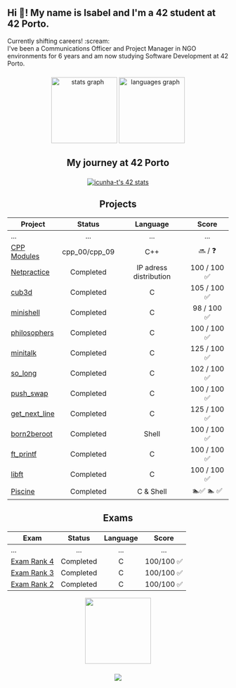 <h2 align="left">Hi 👋! My name is Isabel and I'm a 42 student at 42 Porto. </h2>
Currently shifting careers! :scream:<br />
I've been a Communications Officer and Project Manager in NGO environments for 6 years and am now studying Software Development at 42 Porto.

###

<div align="center">
  <img src="https://github-readme-stats.vercel.app/api?username=izzytoot&hide_title=false&hide_rank=false&show_icons=true&include_all_commits=true&count_private=true&disable_animations=false&theme=dracula&locale=en&hide_border=false" height="150" alt="stats graph"  />
  <img src="https://github-readme-stats.vercel.app/api/top-langs?username=izzytoot&locale=en&hide_title=false&layout=compact&card_width=320&langs_count=5&theme=dracula&hide_border=false" height="150" alt="languages graph"  />
</div>

###
<div align="center">

## My journey at 42 Porto

###
<p align="middle">
  <a href="https://github.com/oakoudad/badge42"><img src="https://badge.mediaplus.ma/darkblue/icunha-t" alt="icunha-t's 42 stats" /></a>
</p>

## Projects

| Project | Status   | Language | Score |
| ---- | :--: | :--: | :--: |
| ... | ... | ... | ... | ... |
| [CPP Modules](https://github.com/izzytoot/cpp_modules) | cpp_00/cpp_09 | C++       |  :soon: / :question: |
| [Netpractice](https://github.com/izzytoot/netpractice) | Completed | IP adress distribution    |  100 / 100 :white_check_mark: |
| [cub3d](https://github.com/izzytoot/cub3d) | Completed | C       |  105 / 100 :white_check_mark: |
| [minishell](https://github.com/izzytoot/minishell/) | Completed | C       | 98 / 100 :white_check_mark: |
| [philosophers](https://github.com/izzytoot/philosophers.git) | Completed | C       | 100 / 100 :white_check_mark: |
| [minitalk](https://github.com/izzytoot/minitalk) | Completed | C       |   125 / 100 :white_check_mark: |
| [so_long](https://github.com/izzytoot/so_long) | Completed | C       | 102 / 100 :white_check_mark: |
| [push_swap](https://github.com/izzytoot/push_swap) | Completed | C       | 100 / 100 :white_check_mark: |
| [get_next_line](https://github.com/izzytoot/get_next_line) | Completed | C        | 125 / 100 :white_check_mark: |
| [born2beroot](https://github.com/izzytoot/Born2beroot) | Completed | Shell       | 100 / 100 :white_check_mark: |
| [ft_printf](https://github.com/izzytoot/ft_printf) | Completed | C        | 100 / 100 :white_check_mark: |
| [libft](https://github.com/izzytoot/libft_project) | Completed | C        | 100 / 100  :white_check_mark: |
| [Piscine](https://github.com/izzytoot/42piscine) | Completed | C & Shell       | :swimmer::white_check_mark: :swimmer: :white_check_mark: |



## Exams

| Exam | Status   | Language | Score       |
| ---- | :--: | :--: | :--: |
| ... | ... | ... | ... |
| [Exam Rank 4](https://github.com/izzytoot/exam_rank_4) | Completed | C        | 100/100 :white_check_mark: |
| [Exam Rank 3](https://github.com/izzytoot/exams42/tree/main/Rank_3) | Completed | C        | 100/100 :white_check_mark: |
| [Exam Rank 2](https://github.com/izzytoot/exams42/tree/main/Rank_2) | Completed | C        | 100/100 :white_check_mark: |
</div>

<p>
<div align="center">
<img align="center" height="150" src="https://i.giphy.com/media/v1.Y2lkPTc5MGI3NjExOTNoMml2bXFidmc2OTk3cDAxb3Y2eWV5cW53MGhqbjJlaHpiMjQ5NCZlcD12MV9pbnRlcm5hbF9naWZfYnlfaWQmY3Q9Zw/aMipyIAtahg21LoFwU/giphy.gif"  />
  
</p>
</div>


###

<div align="center">
  
[<img src="https://img.shields.io/static/v1?message=LinkedIn&logo=linkedin&label=&color=0077B5&logoColor=white&labelColor=&style=for-the-badge">](https://www.linkedin.com/in/isabel-tootill/)
